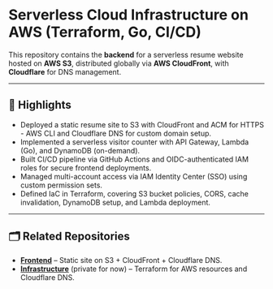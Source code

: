 # Serverless Cloud Infrastructure on AWS (Terraform, Go, CI/CD)

This repository contains the **backend** for a serverless resume website hosted on **AWS S3**, distributed globally via **AWS CloudFront**, with **Cloudflare** for DNS management.  

---

## 🚀 Highlights
- Deployed a static resume site to S3 with CloudFront and ACM for HTTPS - AWS CLI and Cloudflare DNS for custom domain setup.
- Implemented a serverless visitor counter with API Gateway, Lambda (Go), and DynamoDB (on-demand).
- Built CI/CD pipeline via GitHub Actions and OIDC-authenticated IAM roles for secure frontend deployments.
- Managed multi-account access via IAM Identity Center (SSO) using custom permission sets.
- Defined IaC in Terraform, covering S3 bucket policies, CORS, cache invalidation, DynamoDB setup, and Lambda deployment.

---

## 🗂️ Related Repositories
- [**Frontend**](https://github.com/LaurTudo/aws-cloud-resume-challenge-frontend) – Static site on S3 + CloudFront + Cloudflare DNS.
- [**Infrastructure**](https://github.com/LaurTudo/aws-cloud-resume-challenge-infra) (private for now) – Terraform for AWS resources and Cloudflare DNS.